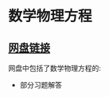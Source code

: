 # 数学物理方程

## [网盘链接](https://cloud.tsinghua.edu.cn/d/ae51a0291b0c44cabd5c/)
   
网盘中包括了数学物理方程的:

+ 部分习题解答